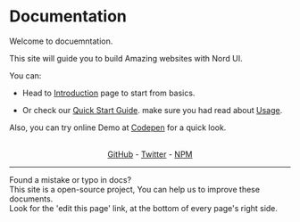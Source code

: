 # Documentation
Welcome to docuemntation.

This site will guide you to build Amazing websites with Nord UI.

You can:


- Head to [Introduction](https://nordui.netlify.com/docs?page=introduction) page to start from basics.

- Or check our [Quick Start Guide](https://nordui.netlify.com/docs?page=quick-start). make sure you had read about [Usage](https://nordui.netlify.com/docs?page=usage).


Also, you can try online Demo at [Codepen](https://codepen.io/faraadi/pen/RwPLJNW) for a quick look.
<br>
<br>

<center>
	<a href="https://github.com/faraadi/nord-ui" target="_blank" rel='noreferrer noopener'>GitHub</a>
	-
	<a href="https://twitter.com/faradivar" target="_blank" rel='noreferrer noopener'>Twitter</a>
	-
	<a href="https://www.npmjs.com/package/nord-ui" target="_blank" rel='noreferrer noopener'>NPM</a>
</center>
<hr>

<p class="text-center text-nord3">
	Found a mistake or typo in docs?
	<br>
	This site is a open-source project, You can help us to improve these documents.
	<br>
	Look for the 'edit this page' link, at the bottom of every page's right side.
</p>